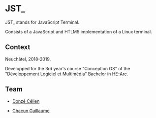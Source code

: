 # JST_

JST_ stands for JavaScript Terminal.

Consists of a JavaScript and HTLM5 implementation of a Linux terminal.

## Context

Neuchâtel, 2018-2019.

Developped for the 3rd year's course "Conception OS" of the "Développement Logiciel et Multimédia" Bachelor in [HE-Arc](https://www.he-arc.ch/ingenierie).

## Team

- [Donzé Célien](https://github.com/Lorkii)

- [Chacun Guillaume](https://github.com/ChacunGu)
